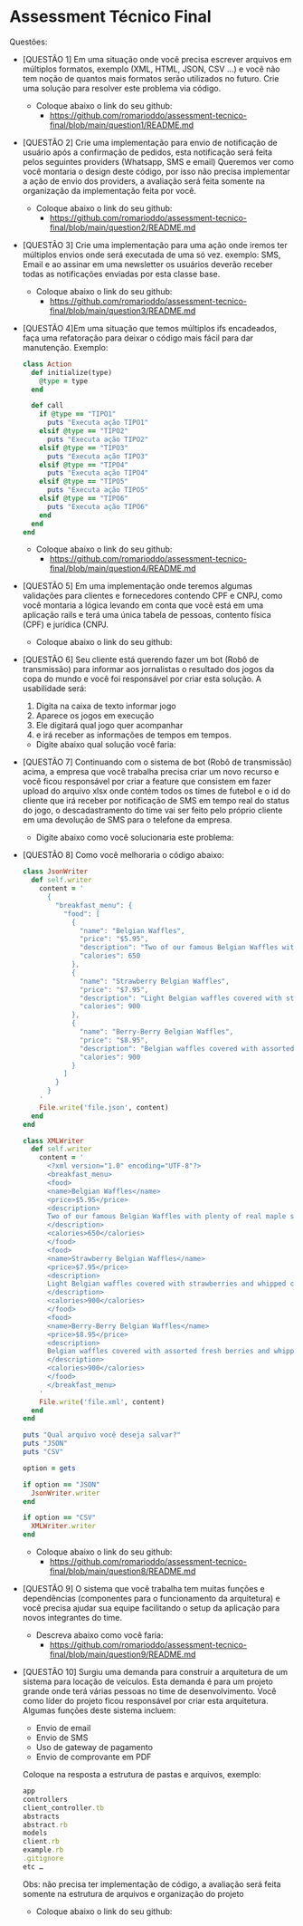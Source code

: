 # Assessment Técnico Final

Questões:


- [QUESTÃO 1] Em uma situação onde você precisa escrever arquivos em múltiplos formatos, exemplo (XML, HTML, JSON, CSV …)
e você não tem noção de quantos mais formatos serão utilizados no futuro. Crie uma solução para resolver este problema via código. 
  - Coloque abaixo o link do seu github:
    - https://github.com/romarioddo/assessment-tecnico-final/blob/main/question1/README.md


- [QUESTÃO 2] Crie uma implementação para envio de notificação de usuário após a confirmação de pedidos, esta notificação
será feita pelos seguintes providers (Whatsapp, SMS e email)
Queremos ver como você montaria o design deste código, por isso não precisa implementar a ação de envio dos providers,
a avaliação será feita somente na organização da implementação feita por você. 
  - Coloque abaixo o link do seu github:
    - https://github.com/romarioddo/assessment-tecnico-final/blob/main/question2/README.md


- [QUESTÃO 3] Crie uma implementação para uma ação onde iremos ter múltiplos envios onde será executada de uma só vez. exemplo:
SMS, Email e ao assinar em uma newsletter os usuários deverão receber todas as notificações enviadas por esta classe base. 
  - Coloque abaixo o link do seu github:
    - https://github.com/romarioddo/assessment-tecnico-final/blob/main/question3/README.md


- [QUESTÃO 4]Em uma situação que temos múltiplos ifs encadeados, faça uma refatoração para deixar o código mais fácil para dar manutenção. Exemplo:
    ```ruby
    class Action
      def initialize(type)
        @type = type
      end
    
      def call
        if @type == "TIPO1"
          puts "Executa ação TIPO1"
        elsif @type == "TIPO2"
          puts "Executa ação TIPO2"
        elsif @type == "TIPO3"
          puts "Executa ação TIPO3"
        elsif @type == "TIPO4"
          puts "Executa ação TIPO4"
        elsif @type == "TIPO5"
          puts "Executa ação TIPO5"
        elsif @type == "TIPO6"
          puts "Executa ação TIPO6"
        end
      end
    end
    ```
  - Coloque abaixo o link do seu github:
    - https://github.com/romarioddo/assessment-tecnico-final/blob/main/question4/README.md


- [QUESTÃO 5] Em uma implementação onde teremos algumas validações para clientes e fornecedores contendo CPF e CNPJ, como
você montaria a lógica levando em conta que você está em uma aplicação rails e terá uma única tabela de pessoas,
contento física (CPF) e jurídica (CNPJ. 
  - Coloque abaixo o link do seu github:



- [QUESTÃO 6] Seu cliente está querendo fazer um bot (Robô de transmissão) para informar aos jornalistas o resultado dos
jogos da copa do mundo e você foi responsável por criar esta solução. A usabilidade será:
  1. Digita na caixa de texto informar jogo
  2. Aparece os jogos em execução
  3. Ele digitará qual jogo quer acompanhar
  4. e irá receber as informações de tempos em tempos. 

  - Digite abaixo qual solução você faria:



- [QUESTÃO 7] Continuando com o sistema de bot (Robô de transmissão) acima, a empresa que você trabalha precisa criar um
novo recurso e você ficou responsável por criar a feature que consistem em fazer upload do arquivo xlsx onde contém
todos os times de futebol e o id do cliente que irá receber por notificação de SMS em tempo real do status do jogo, o
descadastramento do time vai ser feito pelo próprio cliente em uma devolução de SMS para o telefone da empresa. 
  - Digite abaixo como você solucionaria este problema:



- [QUESTÃO 8] Como você melhoraria o código abaixo:
    ```ruby
    class JsonWriter
      def self.writer
        content = '
          {
            "breakfast_menu": {
              "food": [
                {
                  "name": "Belgian Waffles",
                  "price": "$5.95",
                  "description": "Two of our famous Belgian Waffles with plenty of real maple syrup",
                  "calories": 650
                },
                {
                  "name": "Strawberry Belgian Waffles",
                  "price": "$7.95",
                  "description": "Light Belgian waffles covered with strawberries and whipped cream",
                  "calories": 900
                },
                {
                  "name": "Berry-Berry Belgian Waffles",
                  "price": "$8.95",
                  "description": "Belgian waffles covered with assorted fresh berries and whipped cream",
                  "calories": 900
                }
              ]
            }
          }
        '
        File.write('file.json', content)
      end
    end
    
    class XMLWriter
      def self.writer
        content = '
          <?xml version="1.0" encoding="UTF-8"?>
          <breakfast_menu>
          <food>
          <name>Belgian Waffles</name>
          <price>$5.95</price>
          <description>
          Two of our famous Belgian Waffles with plenty of real maple syrup
          </description>
          <calories>650</calories>
          </food>
          <food>
          <name>Strawberry Belgian Waffles</name>
          <price>$7.95</price>
          <description>
          Light Belgian waffles covered with strawberries and whipped cream
          </description>
          <calories>900</calories>
          </food>
          <food>
          <name>Berry-Berry Belgian Waffles</name>
          <price>$8.95</price>
          <description>
          Belgian waffles covered with assorted fresh berries and whipped cream
          </description>
          <calories>900</calories>
          </food>
          </breakfast_menu>
        '
        File.write('file.xml', content)
      end
    end
    
    puts "Qual arquivo você deseja salvar?"
    puts "JSON"
    puts "CSV"
    
    option = gets
    
    if option == "JSON"
      JsonWriter.writer
    end
    
    if option == "CSV"
      XMLWriter.writer
    end
    ```
    - Coloque abaixo o link do seu github:
      - https://github.com/romarioddo/assessment-tecnico-final/blob/main/question8/README.md


- [QUESTÃO 9] O sistema que você trabalha tem muitas funções e dependências (componentes para o funcionamento da
arquitetura) e você precisa ajudar sua equipe facilitando o setup da aplicação para novos integrantes do time.
  - Descreva abaixo como você faria:
    - https://github.com/romarioddo/assessment-tecnico-final/blob/main/question9/README.md


- [QUESTÃO 10] Surgiu uma demanda para construir a arquitetura de um sistema para locação de veículos. Esta demanda é
para um projeto grande onde terá várias pessoas no time de desenvolvimento. Você como líder do projeto ficou
responsável por criar esta arquitetura.
Algumas funções deste sistema incluem:
  - Envio de email 
  - Envio de SMS 
  - Uso de gateway de pagamento 
  - Envio de comprovante em PDF
  
  Coloque na resposta a estrutura de pastas e arquivos, exemplo:
    ```ruby
    app
    controllers
    client_controller.tb
    abstracts
    abstract.rb
    models
    client.rb
    example.rb
    .gitignore
    etc …
    ```
    Obs: não precisa ter implementação de código, a avaliação será feita somente na estrutura de arquivos e organização do projeto 

  - Coloque abaixo o link do seu github:
